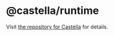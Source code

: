 # @castella/runtime

Visit [the repository for Castella](https://github.com/uhyo/castella) for details.